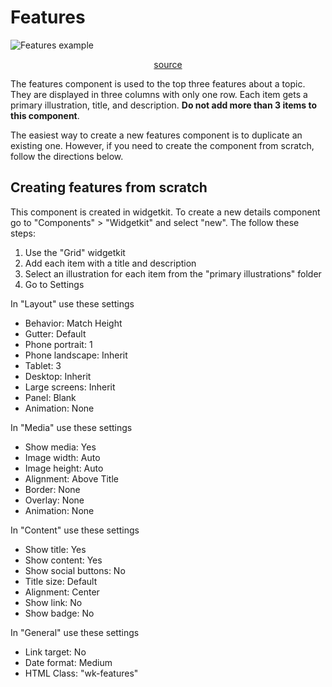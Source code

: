 # Features

![Features example](/linear/features.png)

<p style="text-align: center;">
<a href="https://github.com/UAB-IT/linear/blob/master/src/scss/05-widgetkit/_features.scss" target="_blank">source</a>
</p>

The features component is used to the top three features about a topic. They are displayed in three columns with only one row. Each item gets a primary illustration, title, and description. **Do not add more than 3 items to this component**.

The easiest way to create a new features component is to duplicate an existing one. However, if you need to create the component from scratch, follow the directions below.

## Creating features from scratch

This component is created in widgetkit. To create a new details component go to "Components" > "Widgetkit" and select "new". The follow these steps:

1. Use the "Grid" widgetkit
2. Add each item with a title and description
3. Select an illustration for each item from the "primary illustrations" folder
4. Go to Settings

In "Layout" use these settings

- Behavior: Match Height
- Gutter: Default
- Phone portrait: 1
- Phone landscape: Inherit
- Tablet: 3
- Desktop: Inherit
- Large screens: Inherit
- Panel: Blank
- Animation: None

In "Media" use these settings

- Show media: Yes
- Image width: Auto
- Image height: Auto
- Alignment: Above Title
- Border: None
- Overlay: None
- Animation: None

In "Content" use these settings

- Show title: Yes
- Show content: Yes
- Show social buttons: No
- Title size: Default
- Alignment: Center
- Show link: No
- Show badge: No

In "General" use these settings

- Link target: No
- Date format: Medium
- HTML Class: "wk-features"
